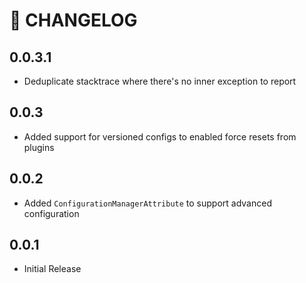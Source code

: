 # 🔖 CHANGELOG

## 0.0.3.1
- Deduplicate stacktrace where there's no inner exception to report

## 0.0.3
- Added support for versioned configs to enabled force resets from plugins

## 0.0.2
- Added `ConfigurationManagerAttribute` to support advanced configuration

## 0.0.1
- Initial Release